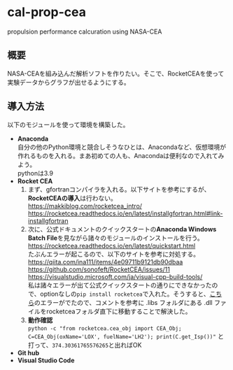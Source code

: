 # cal-prop-cea
propulsion performance calcuration using NASA-CEA

## 概要
NASA-CEAを組み込んだ解析ソフトを作りたい。そこで、RocketCEAを使って実験データからグラフが出せるようにする。

## 導入方法
以下のモジュールを使って環境を構築した。
- **Anaconda**  
  自分の他のPython環境と競合しそうなひとは、Anacondaなど、仮想環境が作れるものを入れる。まあ初めての人も、Anacondaは便利なので入れてみよう。  
  pythonは3.9  
- **Rocket CEA**
  1. まず、gfortranコンパイラを入れる。以下サイトを参考にするが、**RocketCEAの導入**は行わない。  
  https://makkiblog.com/rocketcea_intro/  
  https://rocketcea.readthedocs.io/en/latest/installgfortran.html#link-installgfortran
  2. 次に、公式ドキュメントのクイックスタートの**Anaconda Windows Batch File**を見ながら諸々のモジュールのインストールを行う。
  https://rocketcea.readthedocs.io/en/latest/quickstart.html  
  たぶんエラーが起こるので、以下のサイトを参考に対処する。  
  https://qiita.com/ina111/items/4e09711b9121db90dbaa  
  https://github.com/sonofeft/RocketCEA/issues/11  
  https://visualstudio.microsoft.com/ja/visual-cpp-build-tools/  
  私は諸々エラーが出て公式クイックスタートの通りにできなかったので、optionなしの`pip install rocketcea`で入れた。そうすると、[こちら](https://github.com/sonofeft/RocketCEA/issues/11#issuecomment-665428405)のエラーがでたので、コメントを参考に \.libs フォルダにある .dll ファイルをrocketceaフォルダ直下に移動することで解決した。
  3. **動作確認**  
  `python -c "from rocketcea.cea_obj import CEA_Obj; C=CEA_Obj(oxName='LOX', fuelName='LH2'); print(C.get_Isp())"`
  と打って、`374.30361765576265`と出ればOK
- **Git hub**
- **Visual Studio Code**